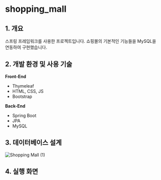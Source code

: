 # shopping_mall

## 1. 개요
스프링 프레임워크를 사용한 프로젝트입니다. 쇼핑몰의 기본적인 기능들을 MySQL을 연동하여 구현했습니다.

## 2. 개발 환경 및 사용 기술
**Front-End**
- Thymeleaf
- HTML, CSS, JS
- Bootstrap  


**Back-End**
- Spring Boot
- JPA
- MySQL

## 3. 데이터베이스 설계
![Shopping Mall (1)](https://user-images.githubusercontent.com/93713151/209469085-d85417eb-7cab-439f-941c-1d1ccd17a29f.png)

## 4. 실행 화면
